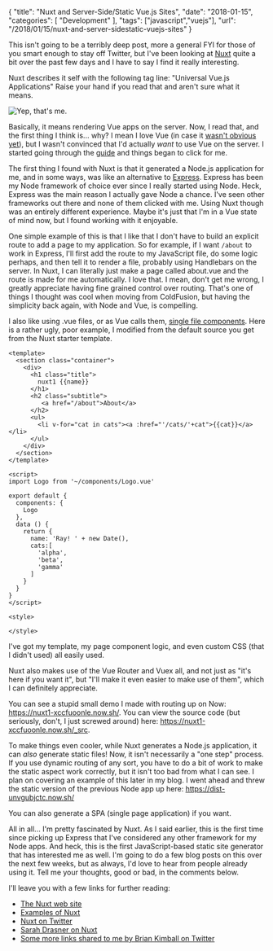 {
	"title": "Nuxt and Server-Side/Static Vue.js Sites",
	"date": "2018-01-15",
	"categories": [
		"Development"
	],
	"tags": ["javascript","vuejs"],
	"url": "/2018/01/15/nuxt-and-server-sidestatic-vuejs-sites"
}

This isn't going to be a terribly deep post, more a general FYI for those of you smart enough to stay off Twitter, but I've been looking at [Nuxt](https://nuxtjs.org/) quite a bit over the past few days and I have to say I find it really interesting. 

Nuxt describes it self with the following tag line: "Universal Vue.js Applications" Raise your hand if you read that and aren't sure what it means.

![Yep, that's me.](https://static.raymondcamden.com/images/2018/1/confusedray.jpg)

Basically, it means rendering Vue apps on the server. Now, I read that, and the first thing I think is... why? I mean I love Vue (in case it [wasn't obvious yet](https://www.raymondcamden.com/tags/vuejs)), but I wasn't convinced that I'd actually *want* to use Vue on the server. I started going through the [guide](https://nuxtjs.org/guide) and things began to click for me.

The first thing I found with Nuxt is that it generated a Node.js application for me, and in some ways, was like an alternative to [Express](https://expressjs.com/). Express has been my Node framework of choice ever since I really started using Node. Heck, Express was the main reason I actually gave Node a chance. I've seen other frameworks out there and none of them clicked with me. Using Nuxt though was an entirely different experience. Maybe it's just that I'm in a Vue state of mind now, but I found working with it enjoyable. 

One simple example of this is that I like that I don't have to build an explicit route to add a page to my application. So for example, if I want `/about` to work in Express, I'll first add the route to my JavaScript file, do some logic perhaps, and then tell it to render a file, probably using Handlebars on the server. In Nuxt, I can literally just make a page called about.vue and the route is made for me automatically. I love that. I mean, don't get me wrong, I greatly appreciate having fine grained control over routing. That's one of things I thought was cool when moving from ColdFusion, but having the simplicity back again, with Node and Vue, is compelling. 

I also like using .vue files, or as Vue calls them, [single file components](https://vuejs.org/v2/guide/single-file-components.html). Here is a rather ugly, poor example, I modified from the default source you get from the Nuxt starter template.

```markup
<template>
  <section class="container">
    <div>
      <h1 class="title">
        nuxt1 {{name}}
      </h1>
      <h2 class="subtitle">
         <a href="/about">About</a>
      </h2>
      <ul>
        <li v-for="cat in cats"><a :href="'/cats/'+cat">{{cat}}</a></li>
      </ul>
    </div>
  </section>
</template>

<script>
import Logo from '~/components/Logo.vue'

export default {
  components: {
    Logo
  },
  data () {
    return {
      name: 'Ray! ' + new Date(),
      cats:[
        'alpha',
        'beta',
        'gamma'
      ]
    }
  }
}
</script>

<style>

</style>
```

I've got my template, my page component logic, and even custom CSS (that I didn't used) all easily used. 

Nuxt also makes use of the Vue Router and Vuex all, and not just as "it's here if you want it", but "I'll make it even easier to make use of them", which I can definitely appreciate. 

You can see a stupid small demo I made with routing up on Now: https://nuxt1-xccfuoonle.now.sh/. You can view the source code (but seriously, don't, I just screwed around) here: https://nuxt1-xccfuoonle.now.sh/_src.

To make things even cooler, while Nuxt generates a Node.js application, it can *also* generate static files! Now, it isn't necessarily a "one step" process. If you use dynamic routing of any sort, you have to do a bit of work to make the static aspect work correctly, but it isn't too bad from what I can see. I plan on covering an example of this later in my blog. I went ahead and threw the static version of the previous Node app up here: https://dist-unvgubjctc.now.sh/

You can also generate a SPA (single page application) if you want. 

All in all... I'm pretty fascinated by Nuxt. As I said earlier, this is the first time since picking up Express that I've considered any other framework for my Node apps. And heck, this is the first JavaScript-based static site generator that has interested me as well. I'm going to do a few blog posts on this over the next few weeks, but as always, I'd love to hear from people already using it. Tell me your thoughts, good or bad, in the comments below. 

I'll leave you with a few links for further reading:

* [The Nuxt web site](https://nuxtjs.org/)
* [Examples of Nuxt](https://nuxtjs.org/examples)
* [Nuxt on Twitter](https://twitter.com/nuxt_js)
* [Sarah Drasner on Nuxt](https://css-tricks.com/simple-server-side-rendering-routing-page-transitions-nuxt-js/)
* [Some more links shared to me by Brian Kimball on Twitter](https://twitter.com/_BrianKimball/status/951930415555760128)
